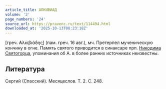 ```yaml
---
article_title: АЛКИВИАД
volume: '2'
page_numbers: '24'
source_url: https://pravenc.ru/text/114494.html
downloaded_at: '2025-10-13T08:23:18Z'
---
```


[греч. ̓Αλκιβιάδης] (пам. греч. 16 авг.), мч. Претерпел мученическую кончину в огне. Память святого приводится в синаксаре прп. [Никодима Святогорца](<https://pravenc.ru/text/Никодим Святогорец.html>), упоминания об А. в более ранних источниках неизвестны.

## Литература

Сергий (Спасский). Месяцеслов. Т. 2. С. 248.

